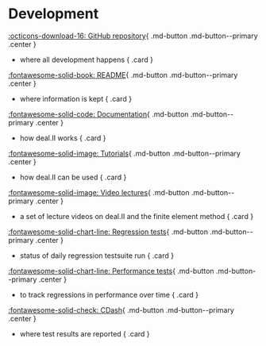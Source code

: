 Development
===========

<div class="grid" markdown>

[:octicons-download-16: GitHub repository](https://github.com/dealii/dealii){ .md-button .md-button--primary .center }<br>
- where all development happens
{ .card }

[:fontawesome-solid-book: README](https://www.dealii.org/developer/readme.html){ .md-button .md-button--primary .center }<br>
- where information is kept
{ .card }

[:fontawesome-solid-code: Documentation](https://dealii.org/developer/doxygen/deal.II){ .md-button .md-button--primary .center }<br>
- how deal.II works
{ .card }

[:fontawesome-solid-image: Tutorials](https://www.dealii.org/developer/doxygen/deal.II/Tutorial.html){ .md-button .md-button--primary .center }<br>
- how deal.II can be used
{ .card }

[:fontawesome-solid-image: Video lectures](https://www.math.colostate.edu/~bangerth/videos.html){ .md-button .md-button--primary .center }<br>
- a set of lecture videos on deal.II and the finite element method
{ .card }

[:fontawesome-solid-chart-line: Regression tests](https://dealii.org/regression_tests/reports/render.html?#!current.md){ .md-button .md-button--primary .center }<br>
- status of daily regression testsuite run
{ .card }

[:fontawesome-solid-chart-line: Performance tests](https://dealii.org/performance_tests/reports/render.html?#!current.md){ .md-button .md-button--primary .center }<br>
- to track regressions in performance over time
{ .card }

[:fontawesome-solid-check: CDash](https://cdash.dealii.org/index.php?project=deal.II){ .md-button .md-button--primary .center }<br>
- where test results are reported
{ .card }

</div>

